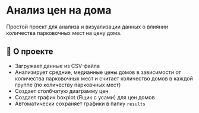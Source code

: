 # Анализ цен на дома

Простой проект для анализа и визуализации данных о влиянии количества парковочных мест на цену дома.

## 📌 О проекте
- Загружает данные из CSV-файла
- Анализирует средние, медианные цены домов в зависимости от количества парковочных мест и считает количество домов в каждой группе (по количеству парковчных мест)
- Создает столбчатую диаграмму цен
- Создает график boxplot (Ящик с усами) для цен домов
- Автоматически сохраняет графики в папку `results`
